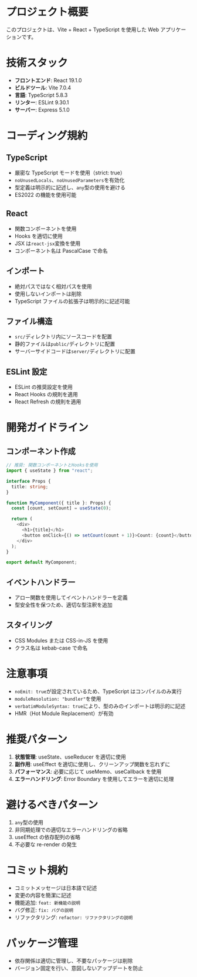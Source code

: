 # プロジェクト概要

このプロジェクトは、Vite + React + TypeScript を使用した Web アプリケーションです。

# 技術スタック

- **フロントエンド**: React 19.1.0
- **ビルドツール**: Vite 7.0.4
- **言語**: TypeScript 5.8.3
- **リンター**: ESLint 9.30.1
- **サーバー**: Express 5.1.0

# コーディング規約

## TypeScript

- 厳密な TypeScript モードを使用（strict: true）
- `noUnusedLocals`、`noUnusedParameters`を有効化
- 型定義は明示的に記述し、`any`型の使用を避ける
- ES2022 の機能を使用可能

## React

- 関数コンポーネントを使用
- Hooks を適切に使用
- JSX は`react-jsx`変換を使用
- コンポーネント名は PascalCase で命名

## インポート

- 絶対パスではなく相対パスを使用
- 使用しないインポートは削除
- TypeScript ファイルの拡張子は明示的に記述可能

## ファイル構造

- `src/`ディレクトリ内にソースコードを配置
- 静的ファイルは`public/`ディレクトリに配置
- サーバーサイドコードは`server/`ディレクトリに配置

## ESLint 設定

- ESLint の推奨設定を使用
- React Hooks の規則を適用
- React Refresh の規則を適用

# 開発ガイドライン

## コンポーネント作成

```typescript
// 推奨: 関数コンポーネントとHooksを使用
import { useState } from "react";

interface Props {
  title: string;
}

function MyComponent({ title }: Props) {
  const [count, setCount] = useState(0);

  return (
    <div>
      <h1>{title}</h1>
      <button onClick={() => setCount(count + 1)}>Count: {count}</button>
    </div>
  );
}

export default MyComponent;
```

## イベントハンドラー

- アロー関数を使用してイベントハンドラーを定義
- 型安全性を保つため、適切な型注釈を追加

## スタイリング

- CSS Modules または CSS-in-JS を使用
- クラス名は kebab-case で命名

# 注意事項

- `noEmit: true`が設定されているため、TypeScript はコンパイルのみ実行
- `moduleResolution: "bundler"`を使用
- `verbatimModuleSyntax: true`により、型のみのインポートは明示的に記述
- HMR（Hot Module Replacement）が有効

# 推奨パターン

1. **状態管理**: useState、useReducer を適切に使用
2. **副作用**: useEffect を適切に使用し、クリーンアップ関数を忘れずに
3. **パフォーマンス**: 必要に応じて useMemo、useCallback を使用
4. **エラーハンドリング**: Error Boundary を使用してエラーを適切に処理

# 避けるべきパターン

1. `any`型の使用
2. 非同期処理での適切なエラーハンドリングの省略
3. useEffect の依存配列の省略
4. 不必要な re-render の発生

# コミット規約

- コミットメッセージは日本語で記述
- 変更の内容を簡潔に記述
- 機能追加: `feat: 新機能の説明`
- バグ修正: `fix: バグの説明`
- リファクタリング: `refactor: リファクタリングの説明`

# パッケージ管理

- 依存関係は適切に管理し、不要なパッケージは削除
- バージョン固定を行い、意図しないアップデートを防止
